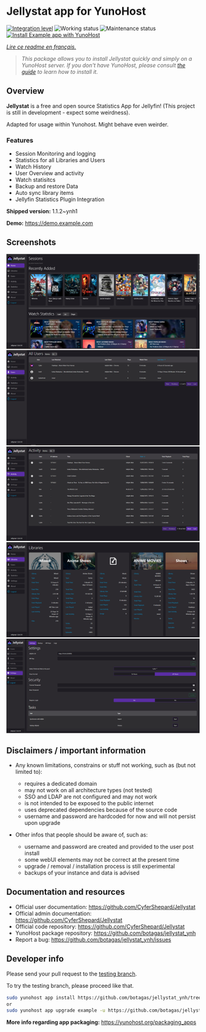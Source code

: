 # Jellystat app for YunoHost

[![Integration level](https://dash.yunohost.org/integration/example.svg)](https://dash.yunohost.org/appci/app/jellystat) ![Working status](https://ci-apps.yunohost.org/ci/badges/example.status.svg) ![Maintenance status](https://ci-apps.yunohost.org/ci/badges/jellystat.maintain.svg)  
[![Install Example app with YunoHost](https://install-app.yunohost.org/install-with-yunohost.svg)](https://install-app.yunohost.org/?app=jellystat)

*[Lire ce readme en français.](./README_fr.md)*

> *This package allows you to install Jellystat quickly and simply on a YunoHost server.
If you don't have YunoHost, please consult [the guide](https://yunohost.org/#/install) to learn how to install it.*

## Overview

**Jellystat** is a free and open source Statistics App for Jellyfin! (This project is still in development - expect some weirdness).

Adapted for usage within Yunohost. Might behave even weirder.

### Features

- Session Monitoring and logging
- Statistics for all Libraries and Users
- Watch History
- User Overview and activity
- Watch statisitcs
- Backup and restore Data
- Auto sync library items
- Jellyfin Statistics Plugin Integration


**Shipped version:** 1.1.2~ynh1

**Demo:** https://demo.example.com

## Screenshots

![Home](/doc/screenshots/Home.PNG)
![Users](/doc/screenshots/Users.PNG)
![Activity](/doc/screenshots/Activity.PNG)
![Libraries](/doc/screenshots/Libraries.PNG)
![Settings](/doc/screenshots/settings.PNG)

## Disclaimers / important information

* Any known limitations, constrains or stuff not working, such as (but not limited to):
    * requires a dedicated domain
    * may not work on all architecture types (not tested)
    * SSO and LDAP are not configured and may not work
    * is not intended to be exposed to the public internet
    * uses deprecated dependencies because of the source code
    * username and password are hardcoded for now and will not persist upon upgrade

* Other infos that people should be aware of, such as:
    * username and password are created and provided to the user post install
    * some webUI elements may not be correct at the present time
    * upgrade / removal / installation process is still experimental
    * backups of your instance and data is advised

## Documentation and resources

* Official user documentation: <https://github.com/CyferShepard/Jellystat>
* Official admin documentation: <https://github.com/CyferShepard/Jellystat>
* Official code repository: <https://github.com/CyferShepard/Jellystat>
* YunoHost package repository: <https://github.com/botagas/jellystat_ynh>
* Report a bug: <https://github.com/botagas/jellystat_ynh/issues>

## Developer info

Please send your pull request to the [testing branch](https://github.com/botagas/jellystat_ynh/tree/testing).

To try the testing branch, please proceed like that.

``` bash
sudo yunohost app install https://github.com/botagas/jellystat_ynh/tree/testing --debug
or
sudo yunohost app upgrade example -u https://github.com/botagas/jellystat_ynh/tree/testing --debug
```

**More info regarding app packaging:** <https://yunohost.org/packaging_apps>
